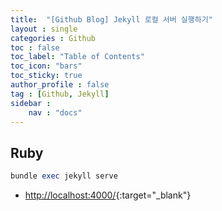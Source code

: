```yaml
---
title:  "[Github Blog] Jekyll 로컬 서버 실행하기"
layout : single
categories : Github
toc : false
toc_label: "Table of Contents"
toc_icon: "bars"
toc_sticky: true
author_profile : false
tag : [Github, Jekyll]
sidebar :
    nav : "docs"
---
```


## Ruby
```ruby
bundle exec jekyll serve
```

- [http://localhost:4000/](http://localhost:4000/){:target="_blank"}